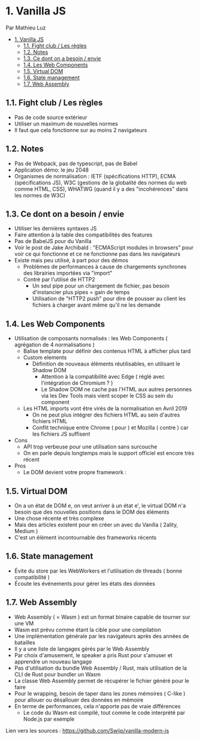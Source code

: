 # 1. Vanilla JS

Par Mathieu Luz

<!-- TOC -->

- [1. Vanilla JS](#1-vanilla-js)
  - [1.1. Fight club / Les règles](#11-fight-club--les-règles)
  - [1.2. Notes](#12-notes)
  - [1.3. Ce dont on a besoin / envie](#13-ce-dont-on-a-besoin--envie)
  - [1.4. Les Web Components](#14-les-web-components)
  - [1.5. Virtual DOM](#15-virtual-dom)
  - [1.6. State management](#16-state-management)
  - [1.7. Web Assembly](#17-web-assembly)

<!-- /TOC -->

## 1.1. Fight club / Les règles

- Pas de code source extérieur
- Utiliser un maximum de nouvelles normes
- Il faut que cela fonctionne sur au moins 2 navigateurs

## 1.2. Notes

- Pas de Webpack, pas de typescript, pas de Babel
- Application démo: le jeu 2048
- Organismes de normalisation : IETF (spécifications HTTP), ECMA (spécifications JS), W3C (gestions de la globalité des normes du web comme HTML, CSS), WHATWG (quand il y a des "incohérences" dans les normes de W3C)

## 1.3. Ce dont on a besoin / envie

- Utiliser les dernières syntaxes JS
- Faire attention à la table des compatibilités des features
- Pas de BabelJS pour du Vanilla
- Voir le post de Jake Archibald : "ECMAScript modules in browsers" pour voir ce qui fonctionne et ce ne fonctionne pas dans les navigateurs
- Existe mais peu utilisé, à part pour des démos
  - Problèmes de performances à cause de chargements synchrones des librairies importées via "import"
  - Contré par l'utilisé de HTTP2
    - Un seul pipe pour un chargement de fichier, pas besoin d'instancier plus pipes = gain de temps
    - Utilisation de "HTTP2 push" pour dire de pousser au client les fichiers à charger avant même qu'il ne les demande

## 1.4. Les Web Components

- Utilisation de composants normalisés : les Web Components ( agrégation de 4 normalisations )
  - Balise template pour définir des contenus HTML à afficher plus tard
  - Custom elements
    - Définition de nouveaux éléments réutilisables, en utilisant le Shadow DOM
      - Attention à la compatibilité avec Edge ( réglé avec l'intégration de Chromium ? )
      - Le Shadow DOM ne cache pas l'HTML aux autres personnes via les Dev Tools mais vient scoper le CSS au sein du component
  - Les HTML imports vont être virés de la normalisation en Avril 2019
    - On ne peut plus intégrer des fichiers HTML au sein d'autres fichiers HTML
    - Conflit technique entre Chrome ( pour ) et Mozilla ( contre ) car les fichiers JS suffisent
- Cons
  - API trop verbeuse pour une utilisation sans surcouche
  - On en parle depuis longtemps mais le support officiel est encore très récent
- Pros
  - Le DOM devient votre propre framework :

## 1.5. Virtual DOM

- On a un état de DOM e, on veut arriver à un état e', le virtual DOM n'a besoin que des nouvelles positions dans le DOM des éléments
- Une chose récente et très complexe
- Mais des articles existent pour en créer un avec du Vanilla ( 2ality, Medium )
- C'est un élément incontournable des frameworks récents

## 1.6. State management

- Évite du store par les WebWorkers et l'utilisation de threads ( bonne compatibilité )
- Écoute les événements pour gérer les états des données

## 1.7. Web Assembly

- Web Assembly ( = Wasm ) est un format binaire capable de tourner sur une VM
- Wasm est prévu comme étant la cible pour une compilation
- Une implémentation générale par les navigateurs après des années de batailles
- Il y a une liste de langages gérés par le Web Assembly
- Par choix d'amusement, le speaker a pris Rust pour s'amuser et apprendre un nouveau langage
- Pas d'utilisation du bundle Web Assembly / Rust, mais utilisation de la CLI de Rust pour bundler un Wasm
- La classe Web Assembly permet de récupérer le fichier généré pour le faire
- Pour le wrapping, besoin de taper dans les zones mémoires ( C-like ) pour allouer ou désallouer des données en mémoire
- En terme de performances, cela n'apporte pas de vraie différences
  - Le code du Wasm est compilé, tout comme le code interprété par Node.js par exemple

Lien vers les sources : <https://github.com/Swiip/vanilla-modern-js>
